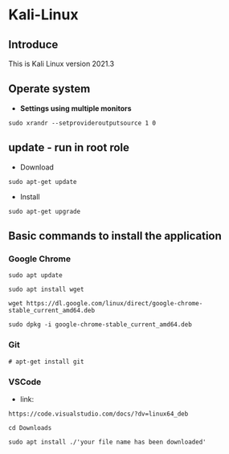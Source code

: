 # Kali-Linux

## Introduce
This is Kali Linux version 2021.3
## Operate system
- **Settings using multiple monitors**

``` 
sudo xrandr --setprovideroutputsource 1 0 
```
## update - run in root role
- Download
```
sudo apt-get update
```
- Install
```
sudo apt-get upgrade
```

## Basic commands to install the application

### Google Chrome

```
sudo apt update
```
```
sudo apt install wget
```
```
wget https://dl.google.com/linux/direct/google-chrome-stable_current_amd64.deb
```
```
sudo dpkg -i google-chrome-stable_current_amd64.deb
```
### Git
```
# apt-get install git
```
### VSCode
- link: 
```
https://code.visualstudio.com/docs/?dv=linux64_deb
```
```
cd Downloads
```
```
sudo apt install ./'your file name has been downloaded'
```